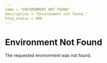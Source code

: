 ```yaml
---
name = "ENVIRONMENT_NOT_FOUND"
description = "Environment not found."
http_status = 400
---
```


# Environment Not Found

The requested environment was not found.
